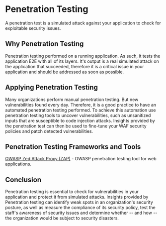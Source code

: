 # Penetration Testing

A penetration test is a simulated attack against your application to check for exploitable security issues.

## Why Penetration Testing

Penetration testing performed on a running application. As such, it tests the application E2E with all of its layers. It's output is a real simulated attack on the application that succeeded, therefore it is a critical issue in your application and should be addressed as soon as possible.

## Applying Penetration Testing

Many organizations perform manual penetration testing. But new vulnerabilities found every day. Therefore, it is a good practice to have an automated penetration testing performed.
To achieve this automation use penetration testing tools to uncover vulnerabilities, such as unsanitized inputs that are susceptible to code injection attacks.
Insights provided by the penetration test can then be used to fine-tune your WAF security policies and patch detected vulnerabilities.

## Penetration Testing Frameworks and Tools

[OWASP Zed Attack Proxy (ZAP)](https://www.zaproxy.org/) - OWASP penetration testing tool for web applications.

## Conclusion

Penetration testing is essential to check for vulnerabilities in your application and protect it from simulated attacks. Insights provided by Penetration testing can identify weak spots in an organization's security posture, as well as measure the compliance of its security policy, test the staff's awareness of security issues and determine whether -- and how -- the organization would be subject to security disasters.
